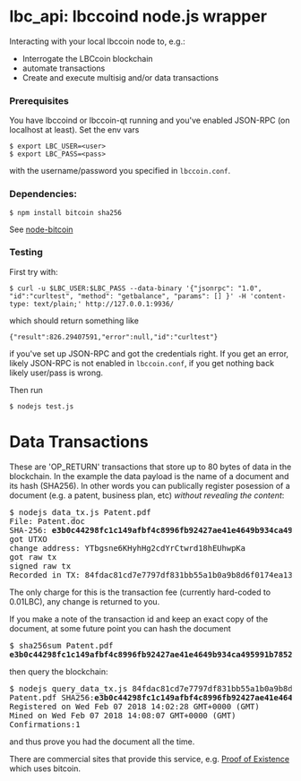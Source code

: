 # lbc_api: lbccoind node.js wrapper

Interacting with your local lbccoin node to, e.g.:
- Interrogate the LBCcoin blockchain
- automate transactions
- Create and execute multisig and/or data transactions

### Prerequisites

You have lbccoind or lbccoin-qt running and you've enabled JSON-RPC (on localhost at least). Set the env vars
```
$ export LBC_USER=<user>
$ export LBC_PASS=<pass>
```
with the username/password you specified in `lbccoin.conf`.

### Dependencies:
```
$ npm install bitcoin sha256
```
See [node-bitcoin](https://github.com/freewil/node-bitcoin)

### Testing 
First try with:
```
$ curl -u $LBC_USER:$LBC_PASS --data-binary '{"jsonrpc": "1.0", "id":"curltest", "method": "getbalance", "params": [] }' -H 'content-type: text/plain;' http://127.0.0.1:9936/
```
which should return something like 
```
{"result":826.29407591,"error":null,"id":"curltest"}
```
if you've set up JSON-RPC and got the credentials right. If you get an error, likely JSON-RPC is not enabled in `lbccoin.conf`, if you get nothing back likely user/pass is wrong.

Then run
```
$ nodejs test.js
```
# Data Transactions
These are 'OP_RETURN' transactions that store up to 80 bytes of data in the blockchain. In the example the data payload is the name of a document and its hash (SHA256). In other words you can publically register posession of a document (e.g. a patent, business plan, etc) *without revealing the content*: 
<pre>
$ nodejs data_tx.js Patent.pdf
File: Patent.doc
SHA-256: <b>e3b0c44298fc1c149afbf4c8996fb92427ae41e4649b934ca495991b7852b855</b>
got UTXO
change address: YTbgsne6KHyhHg2cdYrCtwrd18hEUhwpKa
got raw tx
signed raw tx
Recorded in TX: 84fdac81cd7e7797df831bb55a1b0a9b8d6f0174ea13444e61e7682bb8ddae3f
</pre>
The only charge for this is the transaction fee (currently hard-coded to 0.01LBC), any change is returned to you. 

If you make a note of the transaction id and keep an exact copy of the document, at some future point you can hash the document
<pre>
$ sha256sum Patent.pdf
<b>e3b0c44298fc1c149afbf4c8996fb92427ae41e4649b934ca495991b7852b855</b>  Patent.doc
</pre>
then query the blockchain:
<pre>
$ nodejs query_data_tx.js 84fdac81cd7e7797df831bb55a1b0a9b8d6f0174ea13444e61e7682bb8ddae3f
Patent.pdf SHA256:<b>e3b0c44298fc1c149afbf4c8996fb92427ae41e4649b934ca495991b7852b855</b>
Registered on Wed Feb 07 2018 14:02:28 GMT+0000 (GMT)
Mined on Wed Feb 07 2018 14:08:07 GMT+0000 (GMT)
Confirmations:1
</pre>
and thus prove you had the document all the time. 

There are commercial sites that provide this service, e.g. [Proof of Existence](https://poex.io/) which uses bitcoin.

